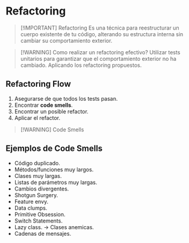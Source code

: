 # Refactoring

> [!IMPORTANT] Refactoring
> Es una técnica para reestructurar un cuerpo existente de tu código, alterando su estructura interna sin cambiar su comportamiento exterior.


> [!WARNING] Como realizar un refactoring efectivo?
> Utilizar tests unitarios para garantizar que el comportamiento exterior no ha cambiado.
> Aplicando los refactoring propuestos.

## Refactoring Flow
1. Asegurarse de que todos los tests pasan.
2. Encontrar **code smells**.
3. Encontrar un posible refactor.
4. Aplicar el refactor.


> [!WARNING] Code Smells
## Ejemplos de Code Smells
- Código duplicado.
- Métodos/funciones muy largos.
- Clases muy largas.
- Listas de parámetros muy largas.
- Cambios divergentes.
- Shotgun Surgery.
- Feature envy.
- Data clumps.
- Primitive Obsession.
- Switch Statements.
- Lazy class. -> Clases anemicas.
- Cadenas de mensajes.